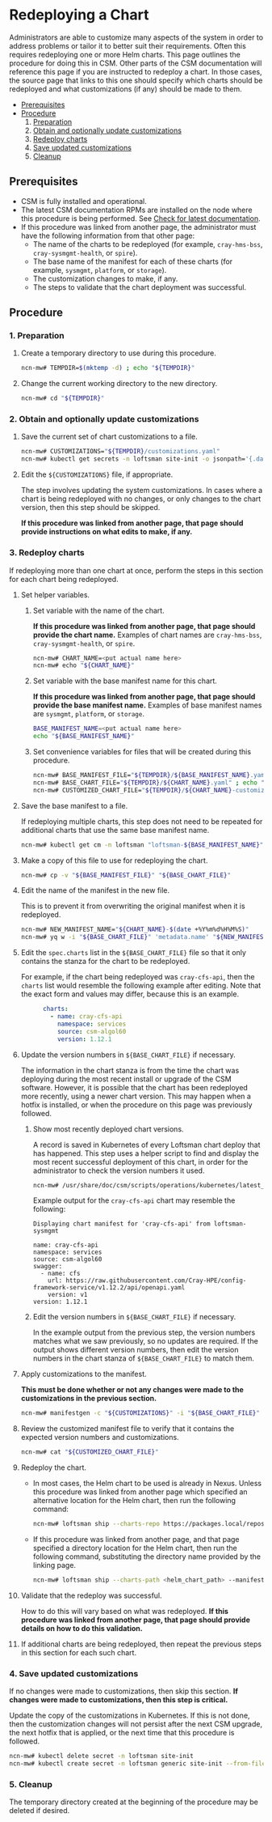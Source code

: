 # Redeploying a Chart

Administrators are able to customize many aspects of the system in order to address problems or tailor it to better suit their requirements.
Often this requires redeploying one or more Helm charts. This page outlines the procedure for doing this in CSM. Other parts of the CSM
documentation will reference this page if you are instructed to redeploy a chart. In those cases, the source page that links to this one should
specify which charts should be redeployed and what customizations (if any) should be made to them.

* [Prerequisites](#prerequisites)
* [Procedure](#procedure)
  1. [Preparation](#1-preparation)
  1. [Obtain and optionally update customizations](#2-obtain-and-optionally-update-customizations)
  1. [Redeploy charts](#3-redeploy-charts)
  1. [Save updated customizations](#4-save-updated-customizations)
  1. [Cleanup](#5-cleanup)

## Prerequisites

* CSM is fully installed and operational.
* The latest CSM documentation RPMs are installed on the node where this procedure is being performed. See
  [Check for latest documentation](../../update_product_stream/index.md#check-for-latest-documentation).
* If this procedure was linked from another page, the administrator must have the following information from that other page:
  * The name of the charts to be redeployed (for example, `cray-hms-bss`, `cray-sysmgmt-health`, or `spire`).
  * The base name of the manifest for each of these charts (for example, `sysmgmt`, `platform`, or `storage`).
  * The customization changes to make, if any.
  * The steps to validate that the chart deployment was successful.

## Procedure

### 1. Preparation

1. Create a temporary directory to use during this procedure.

    ```bash
    ncn-mw# TEMPDIR=$(mktemp -d) ; echo "${TEMPDIR}"
    ```

1. Change the current working directory to the new directory.

    ```bash
    ncn-mw# cd "${TEMPDIR}"
    ```

### 2. Obtain and optionally update customizations

1. Save the current set of chart customizations to a file.

    ```bash
    ncn-mw# CUSTOMIZATIONS="${TEMPDIR}/customizations.yaml"
    ncn-mw# kubectl get secrets -n loftsman site-init -o jsonpath='{.data.customizations\.yaml}' | base64 -d > "${CUSTOMIZATIONS}"
    ```

1. Edit the `${CUSTOMIZATIONS}` file, if appropriate.

    The step involves updating the system customizations. In cases where a chart is being redeployed with no changes, or only changes to the chart version,
    then this step should be skipped.

    **If this procedure was linked from another page, that page should provide instructions on what edits to make, if any.**

### 3. Redeploy charts

If redeploying more than one chart at once, perform the steps in this section for each chart being redeployed.

1. Set helper variables.

    1. Set variable with the name of the chart.

        **If this procedure was linked from another page, that page should provide the chart name.**
        Examples of chart names are `cray-hms-bss`, `cray-sysmgmt-health`, or `spire`.

        ```bash
        ncn-mw# CHART_NAME=<put actual name here>
        ncn-mw# echo "${CHART_NAME}"
        ```

    1. Set variable with the base manifest name for this chart.

        **If this procedure was linked from another page, that page should provide the base manifest name.**
        Examples of base manifest names are `sysmgmt`, `platform`, or `storage`.

        ```bash
        BASE_MANIFEST_NAME=<put actual name here>
        echo "${BASE_MANIFEST_NAME}"
        ```

    1. Set convenience variables for files that will be created during this procedure.

        ```bash
        ncn-mw# BASE_MANIFEST_FILE="${TEMPDIR}/${BASE_MANIFEST_NAME}.yaml" ; echo "${BASE_MANIFEST_FILE}"
        ncn-mw# BASE_CHART_FILE="${TEMPDIR}/${CHART_NAME}.yaml" ; echo "${BASE_CHART_FILE}"
        ncn-mw# CUSTOMIZED_CHART_FILE="${TEMPDIR}/${CHART_NAME}-customized.yaml" ; echo "${CUSTOMIZED_CHART_FILE}"
        ```

1. Save the base manifest to a file.

    If redeploying multiple charts, this step does not need to be repeated for additional charts that use the same base manifest name.

    ```bash
    ncn-mw# kubectl get cm -n loftsman "loftsman-${BASE_MANIFEST_NAME}" -o jsonpath='{.data.manifest\.yaml}'  > "${BASE_MANIFEST_FILE}"
    ```

1. Make a copy of this file to use for redeploying the chart.

    ```bash
    ncn-mw# cp -v "${BASE_MANIFEST_FILE}" "${BASE_CHART_FILE}"
    ```

1. Edit the name of the manifest in the new file.

    This is to prevent it from overwriting the original manifest when it is redeployed.

    ```bash
    ncn-mw# NEW_MANIFEST_NAME="${CHART_NAME}-$(date +%Y%m%d%H%M%S)"
    ncn-mw# yq w -i "${BASE_CHART_FILE}" 'metadata.name' "${NEW_MANIFEST_NAME}"
    ```

1. Edit the `spec.charts` list in the `${BASE_CHART_FILE}` file so that it only contains the stanza for the chart to be redeployed.

    For example, if the chart being redeployed was `cray-cfs-api`, then the `charts` list would resemble the following example after editing.
    Note that the exact form and values may differ, because this is an example.

    ```yaml
          charts:
            - name: cray-cfs-api
              namespace: services
              source: csm-algol60
              version: 1.12.1
    ```

1. Update the version numbers in `${BASE_CHART_FILE}` if necessary.

    The information in the chart stanza is from the time the chart was deploying during the most recent install or upgrade of the CSM software. However,
    it is possible that the chart has been redeployed more recently, using a newer chart version. This may happen when a hotfix is installed, or when
    the procedure on this page was previously followed.

    1. Show most recently deployed chart versions.

        A record is saved in Kubernetes of every Loftsman chart deploy that has happened. This step uses a helper script to find and display the most recent
        successful deployment of this chart, in order for the administrator to check the version numbers it used.

        ```bash
        ncn-mw# /usr/share/doc/csm/scripts/operations/kubernetes/latest_chart_manifest.sh "${CHART_NAME}"
        ```

        Example output for the `cray-cfs-api` chart may resemble the following:

        ```text
        Displaying chart manifest for 'cray-cfs-api' from loftsman-sysmgmt

        name: cray-cfs-api
        namespace: services
        source: csm-algol60
        swagger:
          - name: cfs
            url: https://raw.githubusercontent.com/Cray-HPE/config-framework-service/v1.12.2/api/openapi.yaml
            version: v1
        version: 1.12.1
        ```

    1. Edit the version numbers in `${BASE_CHART_FILE}` if necessary.

        In the example output from the previous step, the version numbers matches what we saw previously, so no updates are required.
        If the output shows different version numbers, then edit the version numbers in the chart stanza of `${BASE_CHART_FILE}` to match them.

1. Apply customizations to the manifest.

    **This must be done whether or not any changes were made to the customizations in the previous section.**

    ```bash
    ncn-mw# manifestgen -c "${CUSTOMIZATIONS}" -i "${BASE_CHART_FILE}" -o "${CUSTOMIZED_CHART_FILE}"    
    ```

1. Review the customized manifest file to verify that it contains the expected version numbers and customizations.

    ```bash
    ncn-mw# cat "${CUSTOMIZED_CHART_FILE}"
    ```

1. Redeploy the chart.

    * In most cases, the Helm chart to be used is already in Nexus. Unless this procedure was linked from another page which specified an alternative location
      for the Helm chart, then run the following command:

        ```bash
        ncn-mw# loftsman ship --charts-repo https://packages.local/repository/charts --manifest-path "${CUSTOMIZED_CHART_FILE}"
        ```

    * If this procedure was linked from another page, and that page specified a directory location for the Helm chart, then run the following command,
      substituting the directory name provided by the linking page.

        ```bash
        ncn-mw# loftsman ship --charts-path <helm_chart_path> --manifest-path "${CUSTOMIZED_CHART_FILE}"
        ```

1. Validate that the redeploy was successful.

    How to do this will vary based on what was redeployed. **If this procedure was linked from another page, that page should provide details on how to do this validation.**

1. If additional charts are being redeployed, then repeat the previous steps in this section for each such chart.

### 4. Save updated customizations

If no changes were made to customizations, then skip this section. **If changes were made to customizations, then this step is critical.**

Update the copy of the customizations in Kubernetes. If this is not done, then the customization changes will not persist after the next CSM upgrade,
the next hotfix that is applied, or the next time that this procedure is followed.

```bash
ncn-mw# kubectl delete secret -n loftsman site-init
ncn-mw# kubectl create secret -n loftsman generic site-init --from-file=customizations.yaml
```

### 5. Cleanup

The temporary directory created at the beginning of the procedure may be deleted if desired.
